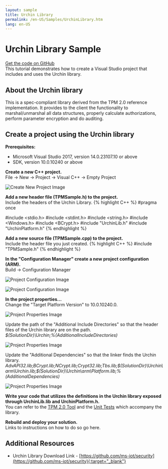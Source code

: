 ```yaml
---
layout: sample
title: Urchin Library
permalink: /en-US/Samples/UrchinLibrary.htm
lang: en-US
---
```


# Urchin Library Sample

[Get the code on GitHub][1]  
This tutorial demonstrates how to create a Visual Studio project that includes and uses the Urchin library.

[1]: https://github.com/ms-iot/security "Urchin library"

## About the Urchin library  
This is a spec-compliant library derived from the TPM 2.0 reference implementation. It provides to the client the functionality to marshal/unmarshal all data structures, properly calculate authorizations, perform parameter encryption and do auditing.

## <a name="NewProjectUrchin"></a>Create a project using the Urchin library  
**Prerequisites:**

* Microsoft Visual Studio 2017, version 14.0.23107.10 or above  
* SDK, version 10.0.10240 or above

**Create a new C++ project.**  
File -> New -> Project -> Visual C++ -> Empty Project

![Create New Project Image]({{site.baseurl}}/Resources/images/TPM/CreateNewProject.png)

**Add a new header file (TPMSample.h) to the project.**  
Include the headers of the Urchin Library.
{% highlight C++ %}
#pragma once

#include <stdio.h>
#include <stdint.h>
#include <string.h>
#include <Windows.h>
#include <BCrypt.h>
#include "UrchinLib.h"
#include "UrchinPlatform.h"
{% endhighlight %}

**Add a new source file (TPMSample.cpp) to the project.**  
Include the header file you just created.
{% highlight C++ %}
#include "TPMSample.h"
{% endhighlight %}

**In the "Configuration Manager" create a new project configuration (ARM).**  
Build -> Configuration Manager

![Project Configuration Image]({{site.baseurl}}/Resources/images/TPM/CreateNewConfiguration.png)

![Project Configuration Image]({{site.baseurl}}/Resources/images/TPM/NewProjectPlatform.png)


**In the project properties...**  
Change the "Target Platform Version" to 10.0.10240.0.

![Project Properties Image]({{site.baseurl}}/Resources/images/TPM/TargetPlatformVesion.png)

Update the path of the "Additional Include Directories" so that the header files of the Urchin library are on the path.  
*$(SolutionDir)\Urchin;%(AdditionalIncludeDirectories)*

![Project Properties Image]({{site.baseurl}}/Resources/images/TPM/AdditionalIncludeDirectories.png)

Update the "Additional Dependencies" so that the linker finds the Urchin library.  
*AdvAPI32.lib;BCrypt.lib;NCrypt.lib;Crypt32.lib;Tbs.lib;$(SolutionDir)\Urchin\arm\Urchin.lib;$(SolutionDir)\Urchin\arm\Platform.lib;%(AdditionalDependencies)*

![Project Properties Image]({{site.baseurl}}/Resources/images/TPM/AdditionalDependencies.png)

**Write your code that utilizes the definitions in the Urchin library exposed through UrchinLib.lib and UrchinPlatform.h.**  
You can refer to the [TPM 2.0 Tool][2] and the [Unit Tests][3] which accompany the library.

**Rebuild and deploy your solution.**  
Links to instructions on how to do so go here.

[2]: https://github.com/ms-iot/security/tree/master/Urchin/T2T "T2T"
[3]: https://github.com/ms-iot/security/tree/master/Urchin/UrchinTest "UrchinTest"

## Additional Resources  
* Urchin Library Download Link - [https://github.com/ms-iot/security](https://github.com/ms-iot/security){:target="_blank"}

